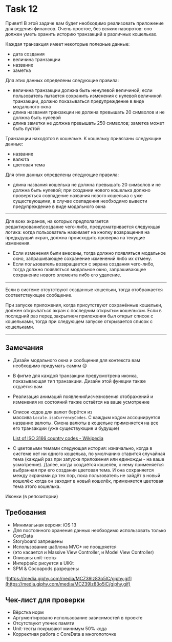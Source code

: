 # Task 12

Привет! В этой задаче вам будет необходимо реализовать приложение для ведения финансов. Очень простое, без всяких наворотов: оно должен уметь хранить историю транзакций в различных кошельках.

Каждая транзакция имеет некоторые полезные данные:

- дата создания
- величина транзакции
- название
- заметка

Для этих данных определены следующие правила:

- величина транзакции должна быть ненулевой величиной; если пользователь пытается сохранить изменения с нулевой величиной транзакции, должно показываться предупреждение в виде модального окна
- длина названия транзакции не должна превышать 20 символов и не должна быть нулевой
- длина заметки не должна превышать 250 символов; заметка может быть пустой

Транзакции находятся в кошельке. К кошельку привязаны следующие данные:

- название
- валюта
- цветовая тема

Для этих данных определены следующие правила:

- длина названия кошелька не должна превышать 20 символов и не должна быть нулевой; при создании нового кошелька должно проверяться совпадение названия нового кошелька с уже существующими, в случае совпадения необходимо вывести предупреждение в виде модального окна

---

Для всех экранов, на которых предполагается редактирование\создание чего-либо, предусматривается следующая логика: когда пользователь нажимает на кнопку возвращения на предыдущий экран, должна происходить проверка на текущие изменения.

- Если изменения были внесены, тогда должно появляться модальное окно, запрашивающее сохранение изменений либо их отмену.
- Если пользователь возвращается с экрана создания чего-либо, тогда должно появляться модальное окно, запрашивающее сохранение нового элемента либо его удаление.

---

Если в системе отсутствуют созданные кошельки, тогда отображается соответствующее сообщение.

При запуске приложения, когда присутствуют сохранённые кошельки, должен открываться экран с последним открытым кошельком. Если в последний раз перед закрытием приложения был открыт список с кошельками, тогда при следующем запуске открывается список с кошельками.

---

## Замечания

- Дизайн модального окна и сообщения для контекста вам необходимо придумать самим 😉
- В фигме для каждой транзакции предусмотрена иконка, показывающая тип транзакции. Дизайн этой функции также отдаётся вам
- Реализация анимаций появления\исчезновения отображений и изменения их состояний также остаётся на ваше усмотрение
- Список кодов для валют берётся из массива `Locale.isoCurrencyCodes`. С каждым кодом ассоциируется название валюты. Смена валюты в кошельке применяется на все его транзакции (уже существующие и будущие)
    
    [List of ISO 3166 country codes - Wikipedia](https://en.wikipedia.org/wiki/List_of_ISO_3166_country_codes)
    
- С цветовыми темами следующая история: изначально, когда в системе нет ни одного кошелька, по умолчанию ставится случайная тема (каждый раз при запуске приложения или единожды - на ваше усмотрение). Далее, когда создаётся кошелёк, к нему применяется выбранная при его создании цветовая тема. И она сохраняется между экранами до тех пор, пока пользователь не зайдёт в новый кошелёк: когда он заходит в новый кошелёк, применяется цветовая тема этого кошелька.

Иконки (в репозитории)

## Требования

- Минимальная версия: iOS 13
- Для постоянного хранения данных необходимо использовать только CoreData
- Storyboard запрещены
- Использование шаблона MVC* не поощряется
- (это касается и Massive View Controller, и Model View Controller)
- Описаны unit-тесты
- Интерфейс рисуется в UIKit
- SPM & Cocoapods разрешены

![https://media.giphy.com/media/MCZ39lz83o5lC/giphy.gif](https://media.giphy.com/media/MCZ39lz83o5lC/giphy.gif)

## Чек-лист для проверки

- Вёрстка норм
- Аргументировано использование зависимостей в проекте
- Отсутствуют утечек памяти
- Unit-тесты покрывают минимум 50% кода
- Корректная работа с CoreData в многопоточке